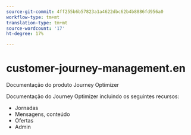 ```yaml
---
source-git-commit: 4ff255b6b57823a1a4622dbc62b4b8886fd956a0
workflow-type: tm+mt
translation-type: tm+mt
source-wordcount: '17'
ht-degree: 17%

---
```

# customer-journey-management.en

Documentação do produto Journey Optimizer

Documentação do Journey Optimizer incluindo os seguintes recursos:

* Jornadas
* Mensagens, conteúdo
* Ofertas
* Admin

